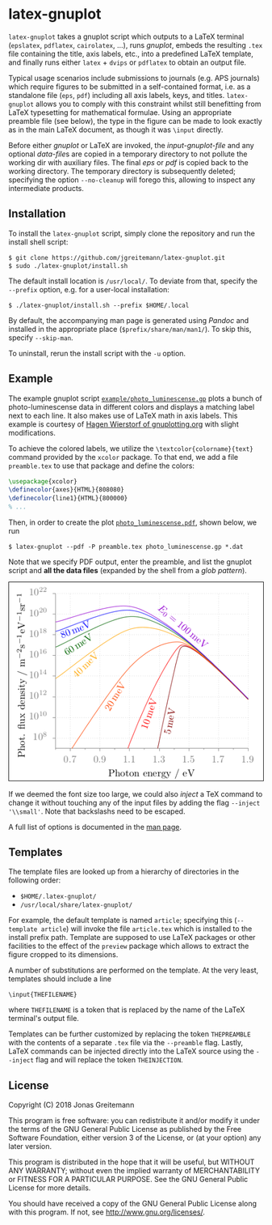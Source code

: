 latex-gnuplot
=============

`latex-gnuplot` takes a gnuplot script which outputs to a LaTeX terminal
(`epslatex`, `pdflatex`, `cairolatex`, ...), runs *gnuplot*, embeds the
resulting `.tex` file containing the title, axis labels, etc., into a predefined
LaTeX template, and finally runs either `latex` + `dvips` or `pdflatex` to
obtain an output file.

Typical usage scenarios include submissions to journals (e.g. APS journals)
which require figures to be submitted in a self-contained format, i.e. as a
standalone file (`eps`, `pdf`) including all axis labels, keys, and titles.
`latex-gnuplot` allows you to comply with this constraint whilst still
benefitting from LaTeX typesetting for mathematical formulae. Using an
appropriate preamble file (see below), the type in the figure can be made to
look exactly as in the main LaTeX document, as though it was `\input` directly.

Before either *gnuplot* or LaTeX are invoked, the *input-gnuplot-file* and any
optional *data-file*s are copied in a temporary directory to not pollute the
working dir with auxiliary files. The final *eps* or *pdf* is copied back to the
working directory. The temporary directory is subsequently deleted; specifying
the option `--no-cleanup` will forego this, allowing to inspect any intermediate
products.

Installation
------------

To install the `latex-gnuplot` script, simply clone the repository and run the
install shell script:

    $ git clone https://github.com/jgreitemann/latex-gnuplot.git
    $ sudo ./latex-gnuplot/install.sh

The default install location is `/usr/local/`. To deviate from that, specify the
`--prefix` option, e.g. for a user-local installation:

    $ ./latex-gnuplot/install.sh --prefix $HOME/.local

By default, the accompanying man page is generated using *Pandoc* and installed
in the appropriate place (`$prefix/share/man/man1/`). To skip this, specify
`--skip-man`.

To uninstall, rerun the install script with the `-u` option.

Example
-------

The example gnuplot script [`example/photo_luminescense.gp`][1] plots a bunch of
photo-luminescense data in different colors and displays a matching label next
to each line. It also makes use of LaTeX math in axis labels. This example is
courtesy of [Hagen Wierstorf of gnuplotting.org][2] with slight modifications.

To achieve the colored labels, we utilize the `\textcolor{colorname}{text}`
command provided by the `xcolor` package. To that end, we add a file
`preamble.tex` to use that package and define the colors:

```tex
\usepackage{xcolor}
\definecolor{axes}{HTML}{808080}
\definecolor{line1}{HTML}{800000}
% ...
```

Then, in order to create the plot [`photo_luminescense.pdf`][3], shown below, we
run

    $ latex-gnuplot --pdf -P preamble.tex photo_luminescense.gp *.dat

Note that we specify PDF output, enter the preamble, and list the gnuplot script
and **all the data files** (expanded by the shell from a *glob pattern*).


<object data="doc/photo_luminescense.pdf" type="application/pdf" width="533" height="414">
  <img src="doc/photo_luminescense.png" style="border:1px solid black;" />
</object>

If we deemed the font size too large, we could also *inject* a TeX command to
change it without touching any of the input files by adding the flag
`--inject '\\small'`. Note that backslashs need to be escaped.

A full list of options is documented in the [man page][4].

Templates
---------

The template files are looked up from a hierarchy of directories in the
following order:

* `$HOME/.latex-gnuplot/`
* `/usr/local/share/latex-gnuplot/`

For example, the default template is named `article`; specifying this
(`--template article`) will invoke the file `article.tex` which is installed to
the install prefix path. Template are supposed to use LaTeX packages or other
facilities to the effect of the `preview` package which allows to extract the
figure cropped to its dimensions.

A number of substitutions are performed on the template. At the very least,
templates should include a line

    \input{THEFILENAME}

where `THEFILENAME` is a token that is replaced by the name of the LaTeX
terminal's output file.

Templates can be further customized by replacing the token `THEPREAMBLE` with
the contents of a separate `.tex` file via the `--preamble` flag. Lastly, LaTeX
commands can be injected directly into the LaTeX source using the `--inject`
flag and will replace the token `THEINJECTION`.

License
-------

Copyright (C) 2018  Jonas Greitemann

This program is free software: you can redistribute it and/or modify it under
the terms of the GNU General Public License as published by the Free Software
Foundation, either version 3 of the License, or (at your option) any later
version.

This program is distributed in the hope that it will be useful, but WITHOUT ANY
WARRANTY; without even the implied warranty of MERCHANTABILITY or FITNESS FOR A
PARTICULAR PURPOSE. See the GNU General Public License for more details.

You should have received a copy of the GNU General Public License along with
this program. If not, see <http://www.gnu.org/licenses/>.

[1]: example/photo_luminescense.gp
[2]: http://www.gnuplotting.org/label-size-in-epslatex-terminal/
[3]: doc/photo_luminescense.pdf
[4]: doc/man-page.md
